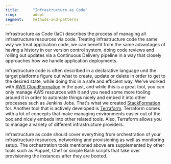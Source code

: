 ```yaml
---
title:      "Infrastructure as Code"
ring:       adopt
segment:    methods-and-patterns
---
```


Infrastructure as Code (IaC) describes the process of managing all infrastructure resources via code. Treating infrastructure code the same way we treat application code, we can benefit from the same advantages of having a history in our version control system, doing code reviews and rolling out updates via a Continuous Delivery pipeline in a way that closely approaches how we handle application deployments.

Infrastructure code is often described in a declarative language und the target platforms figure out what to create, update or delete in order to get to the desired state, while doing this in a safe and efficient way. We've worked with [AWS CloudFormation](https://aws.amazon.com/de/cloudformation/) in the past, and while this is a great tool, you can only manage AWS resources with it and you need some more tooling around it in order to automate things nicely and embed it into other processes such as Jenkins Jobs. That's what we created [StackFormation](https://github.com/AOEpeople/StackFormation) for. Another tool that is actively developed is [Terraform](https://www.terraform.io/). Terraform comes with a lot of concepts that make managing environments easier out of the box and nicely embeds into other related tools. Also, Terraform allows you to manage a variety of different infrastructure providers.

Infrastructure as code should cover everything from orchestration of your infrastructure resources, networking and provisioning as well as monitoring setup. The orchestration tools mentioned above are supplemented by other tools such as Puppet, Chef or simple Bash scripts that take over provisioning the instances after they are booted.
